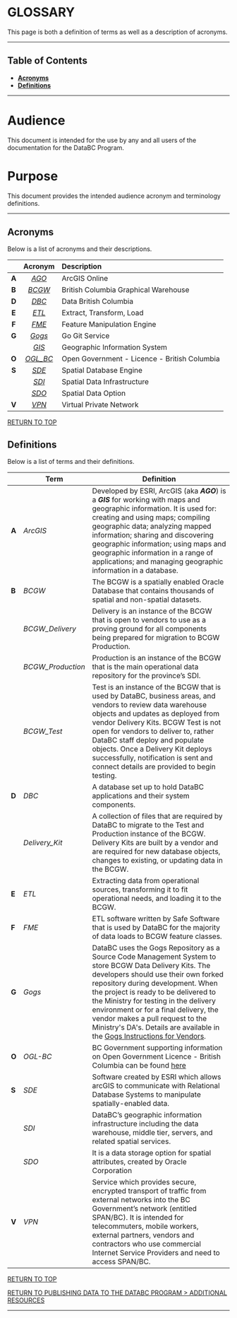 # GLOSSARY
This page is both a definition of terms as well as a description of acronyms.

-----------------------
## Table of Contents
+ [**Acronyms**](#Acronyms)
+ [**Definitions**](#Definitions)
-----------------------

# Audience

This document is intended for the use by any and all users of the documentation for the DataBC Program.

# Purpose

This document provides the intended audience acronym and terminology definitions. 

---------------------------------------------------------------------

## Acronyms

Below is a list of acronyms and their descriptions. 

| | Acronym | Description |
|:---:|:---:|:--- |
|**A**|[_AGO_](#ago)|ArcGIS Online|
|**B**|[_BCGW_](#bcgw) | British Columbia Graphical Warehouse |
|**D**|[_DBC_](#dbc) | Data British Columbia |
|**E**|[_ETL_](#etl) | Extract, Transform, Load |
|**F**|[_FME_](#fme) | Feature Manipulation Engine |
|**G**|[_Gogs_](#gogs)| Go Git Service |
| |[_GIS_](#gis)| Geographic Information System |
|**O**|[_OGL_BC_](#ogl-bc)| Open Government - Licence - British Columbia |
|**S**|[_SDE_](#sde)| Spatial Database Engine|
| |[_SDI_](#sdi)| Spatial Data Infrastructure|
| |[_SDO_](#sdo)| Spatial Data Option|
| **V** |[_VPN_](#vpn) | Virtual Private Network |

[RETURN TO TOP][1]

## Definitions

Below is a list of terms and their definitions.

| | Term | Definition |
|-|----|---------- |
|**A** |_ArcGIS_ | Developed by ESRI, ArcGIS (aka <a name=ago>_**AGO**_</a>) is a <a name=gis>_**GIS**_</a> for working with maps and geographic information. It is used for: creating and using maps; compiling geographic data; analyzing mapped information; sharing and discovering geographic information; using maps and geographic information in a range of applications; and managing geographic information in a database. |
|**B** |<a name=bcgw>_BCGW_</a>| The BCGW is a spatially enabled Oracle Database that contains thousands of spatial and non-spatial datasets. |
| | _BCGW_Delivery_ | Delivery is an instance of the BCGW that is open to vendors to use as a proving ground for all components being prepared for migration to BCGW Production. | 
| | _BCGW_Production_ | Production is an instance of the BCGW that is the main operational data repository for the province’s SDI. |
| | _BCGW_Test_ | Test is an instance of the BCGW that is used by DataBC, business areas, and vendors to review data warehouse objects and updates as deployed from vendor Delivery Kits. BCGW Test is not open for vendors to deliver to, rather DataBC staff deploy and populate objects. Once a Delivery Kit deploys successfully, notification is sent and connect details are provided to begin testing. |
| **D** |<a name=dbc>_DBC_</a> | A database set up to hold DataBC applications and their system components. |
| | _Delivery_Kit_ | A collection of files that are required by DataBC to migrate to the Test and Production instance of the BCGW. Delivery Kits are built by a vendor and are required for new database objects, changes to existing, or updating data in the BCGW. |
| **E** |<a name=etl>_ETL_</a> | Extracting data from operational sources, transforming it to fit operational needs, and loading it to the BCGW. |
| **F** |<a name=fme>_FME_</a> | ETL software written by Safe Software that is used by DataBC for the majority of data loads to BCGW feature classes. |
| **G** |<a name=gogs>_Gogs_</a> | DataBC uses the Gogs Repository as a Source Code Management System to store BCGW Data Delivery Kits. The developers should use their own forked repository during development. When the project is ready to be delivered to the Ministry for testing in the delivery environment or for a final delivery, the vendor makes a pull request to the Ministry's DA's. Details are available in the [Gogs Instructions for Vendors](https://gogs.data.gov.bc.ca/datasets/templates/src/master/delivery_kit/Gogs_Instructions_For_Vendors.md). |
| **O** | <a name=ogl-bc>_OGL-BC_| BC Government supporting information on Open Government Licence - British Columbia can be found [here](https://www2.gov.bc.ca/gov/content/data/open-data/open-government-licence-bc) | 
| **S** |<a name=sde>_SDE_</a> | Software created by ESRI which allows arcGIS to communicate with Relational Database Systems to manipulate spatially-enabled data. |
| |<a name=sdi>_SDI_</a> | DataBC’s geographic information infrastructure including the data warehouse, middle tier, servers, and related spatial services. |
| |<a name=sdo>_SDO_</a> | It is a data storage option for spatial attributes, created by Oracle Corporation
| **V** |<a name=vpn>_VPN_</a> | Service which provides secure, encrypted transport of traffic from external networks into the BC Government’s network (entitled SPAN/BC). It is intended for telecommuters, mobile workers, external partners, vendors and contractors who use commercial Internet Service Providers and need to access SPAN/BC. |

[RETURN TO TOP][1]

[RETURN TO PUBLISHING DATA TO THE DATABC PROGRAM > ADDITIONAL RESOURCES][2]

-------------------------------------------------------

[1]: #glossary
[2]: ../publishing-data-to-databc.md#additional-references
